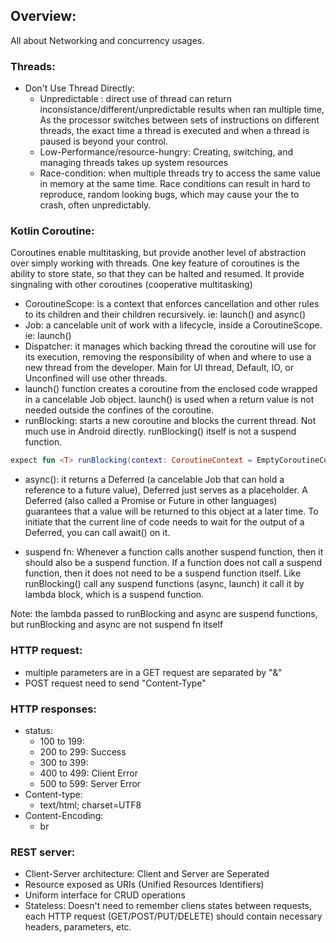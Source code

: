 ## Overview:
All about Networking and concurrency usages.

### Threads:
* Don't Use Thread Directly:
    - Unpredictable : direct use of thread can return inconsistance/different/unpredictable results when ran multiple time, As the processor switches between sets of instructions on different threads, the exact time a thread is executed and when a thread is paused is beyond your control.
    -  Low-Performance/resource-hungry: Creating, switching, and managing threads takes up system resources
    - Race-condition: when multiple threads try to access the same value in memory at the same time. Race conditions can result in hard to reproduce, random looking bugs, which may cause your the to crash, often unpredictably.

### Kotlin Coroutine:
Coroutines enable multitasking, but provide another level of abstraction over simply working with threads. One key feature of coroutines is the ability to store state, so that they can be halted and resumed. It provide singnaling with other coroutines (cooperative multitasking)
* CoroutineScope: is a context that enforces cancellation and other rules to its children and their children recursively. ie: launch() and async()
* Job: a cancelable unit of work with a lifecycle, inside a CoroutineScope. ie: launch()
* Dispatcher: it manages which backing thread the coroutine will use for its execution, removing the responsibility of when and where to use a new thread from the developer. Main for UI thread, Default, IO, or Unconfined will use other threads.
* launch() function creates a coroutine from the enclosed code wrapped in a cancelable Job object. launch() is used when a return value is not needed outside the confines of the coroutine.
* runBlocking:  starts a new coroutine and blocks the current thread. Not much use in Android directly. runBlocking() itself is not a suspend function. 
```kotlin
expect fun <T> runBlocking(context: CoroutineContext = EmptyCoroutineContext, block: suspend CoroutineScope.() -> T): T
```
* async(): it returns a Deferred (a cancelable Job that can hold a reference to a future value), Deferred just serves as a placeholder. A Deferred (also called a Promise or Future in other languages) guarantees that a value will be returned to this object at a later time. To initiate that the current line of code needs to wait for the output of a Deferred, you can call await() on it.

* suspend fn: Whenever a function calls another suspend function, then it should also be a suspend function. If a function does not call a suspend function, then it does not need to be a suspend function itself. Like runBlocking() call any suspend functions (async, launch) it call it by lambda block, which is a suspend function.

Note: the lambda passed to runBlocking and async are suspend functions, but runBlocking and async are not suspend fn itself

### HTTP request:
- multiple parameters are in a GET request are separated by "&"
- POST request need to send "Content-Type"
### HTTP responses:
* status:
    - 100 to 199: 
    - 200 to 299: Success
    - 300 to 399: 
    - 400 to 499: Client Error
    - 500 to 599: Server Error 
* Content-type:
    - text/html; charset=UTF8
* Content-Encoding:
    - br
### REST server:
 - Client-Server architecture: Client and Server are Seperated
 - Resource exposed as URIs (Unified Resources Identifiers)
 - Uniform interface for CRUD operations
 - Stateless: Doesn't need to remember cliens states between requests, each HTTP request (GET/POST/PUT/DELETE) should contain necessary headers, parameters, etc.